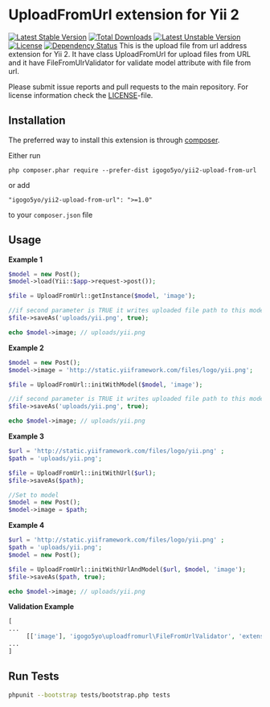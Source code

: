 UploadFromUrl extension for Yii 2
=====================================
[![Latest Stable Version](https://poser.pugx.org/igogo5yo/yii2-upload-from-url/v/stable)](https://packagist.org/packages/igogo5yo/yii2-upload-from-url) [![Total Downloads](https://poser.pugx.org/igogo5yo/yii2-upload-from-url/downloads)](https://packagist.org/packages/igogo5yo/yii2-upload-from-url) [![Latest Unstable Version](https://poser.pugx.org/igogo5yo/yii2-upload-from-url/v/unstable)](https://packagist.org/packages/igogo5yo/yii2-upload-from-url) [![License](https://poser.pugx.org/igogo5yo/yii2-upload-from-url/license)](https://packagist.org/packages/igogo5yo/yii2-upload-from-url) [![Dependency Status](https://www.versioneye.com/user/projects/55686ea96365320026021300/badge.svg?style=flat)](https://www.versioneye.com/user/projects/55686ea96365320026021300)
This is the upload file from url address extension for Yii 2. It have class UploadFromUrl for upload files from URL and it have FileFromUlrValidator for validate model attribute with file from url.

Please submit issue reports and pull requests to the main repository.
For license information check the [LICENSE](LICENSE.md)-file.

Installation
------------

The preferred way to install this extension is through [composer](http://getcomposer.org/download/).

Either run

```
php composer.phar require --prefer-dist igogo5yo/yii2-upload-from-url
```

or add

```
"igogo5yo/yii2-upload-from-url": ">=1.0"
```

to your `composer.json` file


Usage
----

**Example 1**
```php
$model = new Post();
$model->load(Yii::$app->request->post());

$file = UploadFromUrl::getInstance($model, 'image');

//if second parameter is TRUE it writes uploaded file path to this model property
$file->saveAs('uploads/yii.png', true);   

echo $model->image; // uploads/yii.png
```

**Example 2**
```php
$model = new Post();
$model->image = 'http://static.yiiframework.com/files/logo/yii.png';

$file = UploadFromUrl::initWithModel($model, 'image');

//if second parameter is TRUE it writes uploaded file path to this model property
$file->saveAs('uploads/yii.png', true);   

echo $model->image; // uploads/yii.png
```


**Example 3**
```php
$url = 'http://static.yiiframework.com/files/logo/yii.png' ;
$path = 'uploads/yii.png';

$file = UploadFromUrl::initWithUrl($url);
$file->saveAs($path);   

//Set to model
$model = new Post();
$model->image = $path;
```


**Example 4**
```php
$url = 'http://static.yiiframework.com/files/logo/yii.png' ;
$path = 'uploads/yii.png';
$model = new Post();

$file = UploadFromUrl::initWithUrlAndModel($url, $model, 'image');
$file->saveAs($path, true);   

echo $model->image; // uploads/yii.png
```

**Validation Example**
```php
[
...
     [['image'], 'igogo5yo\uploadfromurl\FileFromUrlValidator', 'extensions' => 'csv', 'mimeTypes' => 'text/plain'],
...
]
```


Run Tests
---------
```bash
phpunit --bootstrap tests/bootstrap.php tests
```